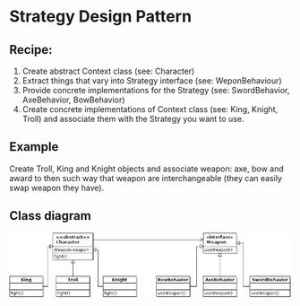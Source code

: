 # Strategy Design Pattern

## Recipe:

1. Create abstract Context class (see: Character)
2. Extract things that vary into Strategy interface (see: WeponBehaviour)
3. Provide concrete implementations for the Strategy (see: SwordBehavior, AxeBehavior, BowBehavior)
4. Create concrete implementations of Context class (see: King, Knight, Troll) and associate them with the Strategy you want to use. 

## Example
Create Troll, King and Knight objects and associate weapon: axe, bow and award to then such way that weapon are interchangeable (they can easily swap weapon they have).

## Class diagram
![alt tag](https://github.com/bozanarh/design_patterns/blob/master/strategyPattern/strategyPatternClass.jpg)
